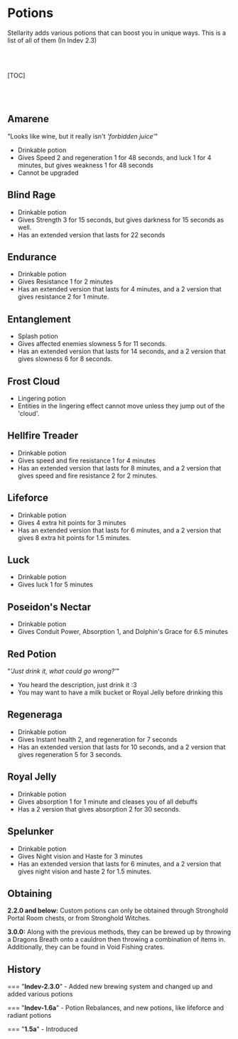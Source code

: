 # Potions
Stellarity adds various potions that can boost you in unique ways. This is a list of all of them (In Indev 2.3)

<br><br>

[TOC]

<br><br>

## Amarene
"Looks like wine, but it really isn't *'forbidden juice'*"
- Drinkable potion
- Gives Speed 2 and regeneration 1 for 48 seconds, and luck 1 for 4 minutes, but gives weakness 1 for 48 seconds
- Cannot be upgraded

## Blind Rage
- Drinkable potion
- Gives Strength 3 for 15 seconds, but gives darkness for 15 seconds as well.
- Has an extended version that lasts for 22 seconds

## Endurance
- Drinkable potion
- Gives Resistance 1 for 2 minutes
- Has an extended version that lasts for 4 minutes, and a 2 version that gives resistance 2 for 1 minute.

## Entanglement
- Splash potion
- Gives affected enemies slowness 5 for 11 seconds.
- Has an extended version that lasts for 14 seconds, and a 2 version that gives slowness 6 for 8 seconds.

## Frost Cloud
- Lingering potion
- Entities in the lingering effect cannot move unless they jump out of the 'cloud'.

## Hellfire Treader
- Drinkable potion
- Gives speed and fire resistance 1 for 4 minutes
- Has an extended version that lasts for 8 minutes, and a 2 version that gives speed and fire resistance 2 for 2 minutes.

## Lifeforce
- Drinkable potion
- Gives 4 extra hit points for 3 minutes
- Has an extended version that lasts for 6 minutes, and a 2 version that gives 8 extra hit points for 1.5 minutes.

## Luck
- Drinkable potion
- Gives luck 1 for 5 minutes

## Poseidon's Nectar
- Drinkable potion
- Gives Conduit Power, Absorption 1, and Dolphin's Grace for 6.5 minutes

## Red Potion
"*'Just drink it, what could go wrong?'*"
- You heard the description, just drink it :3
- You may want to have a milk bucket or Royal Jelly before drinking this

## Regeneraga
- Drinkable potion
- Gives Instant health 2, and regeneration for 7 seconds
- Has an extended version that lasts for 10 seconds, and a 2 version that gives regeneration 5 for 3 seconds.

## Royal Jelly
- Drinkable potion
- Gives absorption 1 for 1 minute and cleases you of all debuffs
- Has a 2 version that gives absorption 2 for 30 seconds.

## Spelunker
- Drinkable potion
- Gives Night vision and Haste for 3 minutes
- Has an extended version that lasts for 6 minutes, and a 2 version that gives night vision and haste 2 for 1.5 minutes.

## Obtaining
**2.2.0 and below:** Custom potions can only be obtained through Stronghold Portal Room chests, or from Stronghold Witches.

**3.0.0:** Along with the previous methods, they can be brewed up by throwing a Dragons Breath onto a cauldron then throwing a combination of items in. Additionally, they can be found in Void Fishing crates.

## History
=== "**Indev-2.3.0**"
    - Added new brewing system and changed up and added various potions

=== "**Indev-1.6a**"
    - Potion Rebalances, and new potions, like lifeforce and radiant potions

=== "**1.5a**"
    - Introduced


